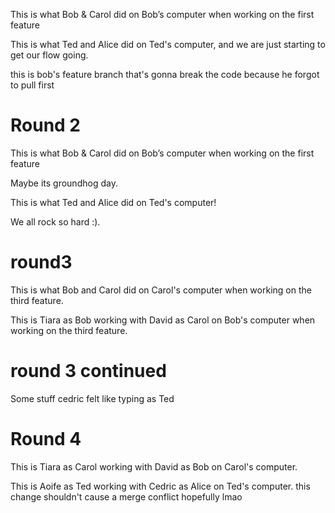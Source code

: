 This is what Bob & Carol did on Bob’s computer when working on the first feature





This is what Ted and Alice did on Ted's computer, and we are just starting to get our flow going. 

this is bob's feature branch that's gonna break the code because he forgot to pull first

# Round 2

This is what Bob & Carol did on Bob’s computer when working on the first feature

Maybe its groundhog day.

This is what Ted and Alice did on Ted's computer! 

We all rock so hard :).

# round3  

This is what Bob and Carol did on Carol's computer when working on the third feature. 


This is Tiara as Bob working with David as Carol on Bob's computer when working on the third feature.


# round 3 continued

Some stuff cedric felt like typing as Ted

# Round 4

This is Tiara as Carol working with David as Bob on Carol's computer.

This is Aoife as Ted working with Cedric as Alice on Ted's computer. this change shouldn't cause a merge conflict hopefully lmao